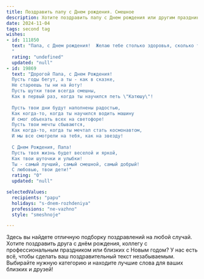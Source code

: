 ```yaml
---
title: Поздравить папу c Днем рождения. Смешное
description: Хотите поздравить папу c Днем рождения или другим праздником? Наш ИИ создаст незабываемое поздравление, а вы обязательно выделитесь среди других.  
date: 2024-11-04
tags: second tag
wishes:
- id: 111850
  text: "Папа, с Днем рождения!  Желаю тебе столько здоровья, сколько ты выпил чая за всю жизнь (а это, я думаю, немало!), столько счастья, сколько седых волос у тебя уже появилось (и пусть их будет всё меньше!), и столько денег, чтобы купить наконец-то тот летающий мотоцикл, о котором ты мечтал ещё в детстве!  Пусть этот год будет полон веселья, а твоя жизнь –  как качественный коньяк: с годами становится только лучше!
  "
  rating: "undefined"
  updated: "null"
- id: 19869
  text: "Дорогой Папа, с Днем Рождения!
  Пусть годы бегут, а ты - как в сказке,
  Не стареешь ты ни на йоту!
  Пусть шутки твои всегда смешны,
  Как в первый раз, когда ты научился петь \"Катюшу\"!
  
  Пусть твои дни будут наполнены радостью,
  Как когда-то, когда ты научился водить машину
  И смог объехать всех на светофоре!
  Пусть твои мечты сбываются,
  Как когда-то, когда ты мечтал стать космонавтом,
  И мы все смотрели на тебя, как на звезду!
  
  С Днем Рождения, Папа!
  Пусть твоя жизнь будет веселой и яркой,
  Как твои шуточки и улыбки!
  Ты - самый лучший, самый смешной, самый добрый!
  С любовью, твои дети!"
  rating: "0"
  updated: "null"

selectedValues:
  recipients: "papu"
  holidays: "s-dnem-rozhdeniya"
  professions: "ne-vazhno"
  style: "smeshnoje"

---
```


Здесь вы найдете отличную подборку поздравлений на любой случай. 
Хотите поздравить друга с днём рождения, коллегу с профессиональным праздником или близких с Новым годом? У нас есть всё, чтобы сделать ваш поздравительный текст незабываемым. Выбирайте нужную категорию и находите лучшие слова для ваших близких и друзей!

